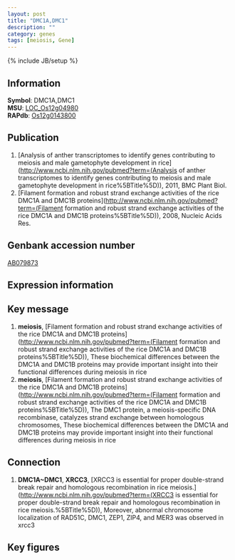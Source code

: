 ```yaml
---
layout: post
title: "DMC1A,DMC1"
description: ""
category: genes
tags: [meiosis, Gene]
---
```

{% include JB/setup %}

## Information
__Symbol__: DMC1A,DMC1  
__MSU__: [LOC_Os12g04980](http://rice.plantbiology.msu.edu/cgi-bin/ORF_infopage.cgi?orf=LOC_Os12g04980)  
__RAPdb__: [Os12g0143800](http://rapdb.dna.affrc.go.jp/viewer/gbrowse_details/irgsp1?name=Os12g0143800)  

## Publication
1. [Analysis of anther transcriptomes to identify genes contributing to meiosis and male gametophyte development in rice](http://www.ncbi.nlm.nih.gov/pubmed?term=(Analysis of anther transcriptomes to identify genes contributing to meiosis and male gametophyte development in rice%5BTitle%5D)), 2011, BMC Plant Biol.
2. [Filament formation and robust strand exchange activities of the rice DMC1A and DMC1B proteins](http://www.ncbi.nlm.nih.gov/pubmed?term=(Filament formation and robust strand exchange activities of the rice DMC1A and DMC1B proteins%5BTitle%5D)), 2008, Nucleic Acids Res.

## Genbank accession number
[AB079873](http://www.ncbi.nlm.nih.gov/nuccore/AB079873)

## Expression information

## Key message
1. __meiosis__, [Filament formation and robust strand exchange activities of the rice DMC1A and DMC1B proteins](http://www.ncbi.nlm.nih.gov/pubmed?term=(Filament formation and robust strand exchange activities of the rice DMC1A and DMC1B proteins%5BTitle%5D)),  These biochemical differences between the DMC1A and DMC1B proteins may provide important insight into their functional differences during meiosis in rice
2. __meiosis__, [Filament formation and robust strand exchange activities of the rice DMC1A and DMC1B proteins](http://www.ncbi.nlm.nih.gov/pubmed?term=(Filament formation and robust strand exchange activities of the rice DMC1A and DMC1B proteins%5BTitle%5D)), The DMC1 protein, a meiosis-specific DNA recombinase, catalyzes strand exchange between homologous chromosomes, These biochemical differences between the DMC1A and DMC1B proteins may provide important insight into their functional differences during meiosis in rice

## Connection
1. __DMC1A~DMC1__, __XRCC3__, [XRCC3 is essential for proper double-strand break repair and homologous recombination in rice meiosis.](http://www.ncbi.nlm.nih.gov/pubmed?term=(XRCC3 is essential for proper double-strand break repair and homologous recombination in rice meiosis.%5BTitle%5D)),  Moreover, abnormal chromosome localization of RAD51C, DMC1, ZEP1, ZIP4, and MER3 was observed in xrcc3

## Key figures


